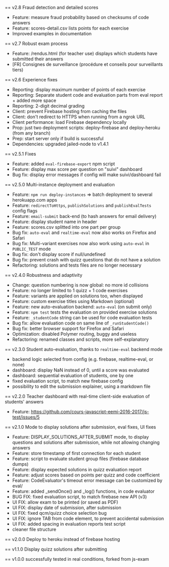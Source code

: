== v2.8 Fraud detection and detailed scores
 * Feature: measure fraud probability based on checksums of code answers
 * Feature: scores-detail.csv lists points for each exercise
 * Improved examples in documentation

== v2.7 Robust exam process
 * Feature: /rendus.html (for teacher use) displays which students have submitted their answers
 * [FR] Consignes de surveillance (procédure et conseils pour surveillants tiers)

== v2.6 Experience fixes
 * Reporting: display maximum number of points of each exercise
 * Reporting: Separate student code and evaluation parts from eval report + added more space
 * Reporting: 2-digit decimal grading
 * Client: prevent Firebase hosting from caching the files
 * Client: don't redirect to HTTPS when running from a ngrok URL
 * Client performance: load Firebase dependency locally
 * Prop: just two deployment scripts: deploy-firebase and deploy-heroku (from any branch)
 * Prep: start server only if build is successful
 * Dependencies: upgraded jailed-node to v1.4.1

== v2.5.1 Fixes
 * Feature: added `eval-firebase-export` npm script
 * Feature: display max score per question on "suivi" dashboard
 * Bug fix: display error messages if config will make suivi/dashboard fail

== v2.5.0 Multi-instance deployment and evaluation
 * Feature: `npm run deploy-instances` => batch deployment to several herokuapp.com apps
 * Feature: `redirectToHttps`, `publishSolutions` and `publishEvalTests` config flags
 * Feature: `email-submit` back-end (to hash answers for email delivery)
 * Feature: display student name in header
 * Feature: scores.csv splitted into one part per group
 * Bug fix: `auto-eval` and `realtime-eval` now also works on Firefox and Safari
 * Bug fix: Multi-variant exercises now also work using `auto-eval` in `PUBLIC_TEST` mode
 * Bug fix: don't display score if null/undefined
 * Bug fix: prevent crash with quizz questions that do not have a solution
 * Refactoring: solutions and tests files are no longer necessary

== v2.4.0 Robustness and adaptivity
 * Change: question numbering is now global: no more id collisions
 * Feature: no longer limited to 1 quizz + 1 code exercises
 * Feature: variants are applied on solutions too, when displayed
 * Feature: custom exercise titles using Markdown (optional)
 * Feature: new auto-evaluation backend: `auto-eval` (on submit only)
 * Feature: `npm test` tests the evaluation on provided exercise solutions
 * Feature: `_studentCode` string can be used for code evaluation tests
 * Bug fix: allow evaluation code on same line of `_runStudentCode()`
 * Bug fix: better browser support for Firefox and Safari
 * Optimization: disabled Polymer routing, buggy and useless
 * Refactoring: renamed classes and scripts, more self-explanatory

== v2.3.0 Student auto-evaluation, thanks to `realtime-eval` backend mode
 * backend logic selected from config (e.g. firebase, realtime-eval, or none)
 * dashboard: display NaN instead of 0, until a score was evaluated
 * dashboard: sequential evaluation of students, one by one
 * fixed evaluation script, to match new firebase config
 * possibility to edit the submission explainer, using a markdown file

== v2.2.0 Teacher dashboard with real-time client-side evaluation of students' answers
 * Feature: https://github.com/cours-javascript-eemi-2016-2017/js-test/issues/5

== v2.1.0 Mode to display solutions after submission, eval fixes, UI fixes
 * Feature: DISPLAY_SOLUTIONS_AFTER_SUBMIT mode, to display questions and solutions after submission, while not allowing changing answers
 * Feature: store timestamp of first connection for each student
 * Feature: script to evaluate student group files (firebase database dumps)
 * Feature: display expected solutions in quizz evaluation report
 * Feature: adjust scores based on points per quizz and code coefficient
 * Feature: CodeEvaluator's timeout error message can be customized by eval/
 * Feature: added _sendOnce() and _log() functions, in code evaluator
 * BUG FIX: fixed evaluation script, to match firebase new API (v3)
 * UI FIX: allow exam to be printed (or saved as PDF)
 * UI FIX: display date of submission, after submission
 * UI FIX: fixed qcm/quizz choice selection bug
 * UI FIX: ignore TAB from code element, to prevent accidental submission
 * UI FIX: added spacing in evaluation reports
test script
 * cleaner file structure

== v2.0.0 Deploy to heroku instead of firebase hosting

== v1.1.0 Display quizz solutions after submitting

== v1.0.0 successfully tested in real conditions, forked from js-exam
